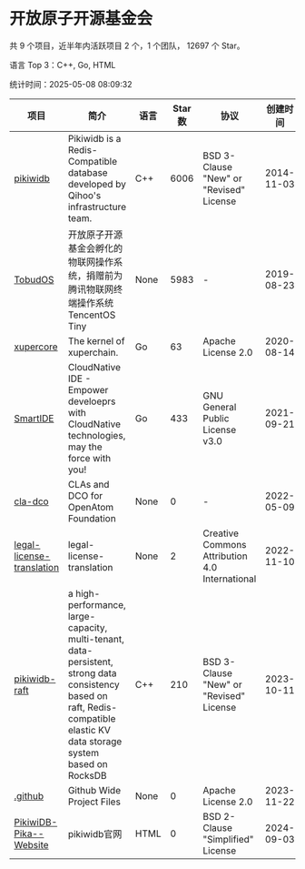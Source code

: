 # 开放原子开源基金会

共 9 个项目，近半年内活跃项目 2 个，1 个团队， 12697 个 Star。

语言 Top 3：C++, Go, HTML

统计时间：2025-05-08 08:09:32

| 项目 | 简介 | 语言 | Star 数 | 协议 | 创建时间 | 最后更新时间 | 最后提交时间 |
| --- | --- | --- | --- | --- | --- | --- | --- |
| [pikiwidb](https://github.com/OpenAtomFoundation/pikiwidb) | Pikiwidb is a Redis-Compatible database developed by Qihoo's infrastructure team. | C++ | 6006 | BSD 3-Clause "New" or "Revised" License | 2014-11-03 | 2025-05-08 | 2025-04-30 |
| [TobudOS](https://github.com/OpenAtomFoundation/TobudOS) | 开放原子开源基金会孵化的物联网操作系统，捐赠前为腾讯物联网终端操作系统TencentOS Tiny | None | 5983 | - | 2019-08-23 | 2025-04-25 | 2024-02-02 |
| [xupercore](https://github.com/OpenAtomFoundation/xupercore) | The kernel of xuperchain. | Go | 63 | Apache License 2.0 | 2020-08-14 | 2024-11-20 | 2024-05-21 |
| [SmartIDE](https://github.com/OpenAtomFoundation/SmartIDE) | CloudNative IDE - Empower develoeprs with CloudNative technologies, may the force with you! | Go | 433 | GNU General Public License v3.0 | 2021-09-21 | 2025-04-15 | 2023-10-23 |
| [cla-dco](https://github.com/OpenAtomFoundation/cla-dco) | CLAs and DCO for OpenAtom Foundation | None | 0 | - | 2022-05-09 | 2022-05-25 | 2023-04-18 |
| [legal-license-translation](https://github.com/OpenAtomFoundation/legal-license-translation) | legal-license-translation | None | 2 | Creative Commons Attribution 4.0 International | 2022-11-10 | 2024-08-30 | 2024-03-01 |
| [pikiwidb-raft](https://github.com/OpenAtomFoundation/pikiwidb-raft) | a high-performance, large-capacity, multi-tenant, data-persistent, strong data consistency based on raft, Redis-compatible elastic KV data storage system based on RocksDB | C++ | 210 | BSD 3-Clause "New" or "Revised" License | 2023-10-11 | 2025-05-07 | 2024-10-31 |
| [.github](https://github.com/OpenAtomFoundation/.github) | Github Wide Project Files | None | 0 | Apache License 2.0 | 2023-11-22 | 2023-11-22 | 2023-11-27 |
| [PikiwiDB-Pika--Website](https://github.com/OpenAtomFoundation/PikiwiDB-Pika--Website) | pikiwidb官网 | HTML | 0 | BSD 2-Clause "Simplified" License | 2024-09-03 | 2024-11-25 | 2024-11-25 |
